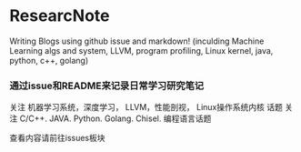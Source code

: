 # ResearcNote
Writing Blogs using github issue and markdown! (inculding Machine Learning algs and system, LLVM, program profiling, Linux kernel, java, python, c++, golang)  
### 通过issue和README来记录日常学习研究笔记  
关注 机器学习系统，深度学习， LLVM，性能剖视， Linux操作系统内核 话题
关注 C/C++. JAVA. Python. Golang. Chisel. 编程语言话题

查看内容请前往issues板块
